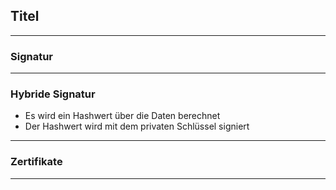 ## Titel

---
### Signatur

---
### Hybride Signatur

* Es wird ein Hashwert über die Daten berechnet
* Der Hashwert wird mit dem privaten Schlüssel signiert

---
### Zertifikate

---